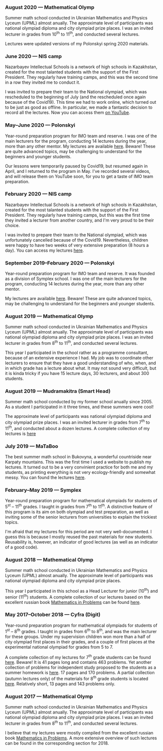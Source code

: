 <div class="timeline">
    <div class="tlcontainer tlleft">
        <div class="tlcontent">
            <h3>
                August 2020 &mdash; Mathematical Olymp
            </h3>
            <p>
                Summer math school conducted in Ukrainian Mathematics and Physics Lyceum (UPML) almost anually.  The approximate level of participants was national olympiad diploma and city olympiad prize places.  I was an invited lecturer in grades from 10<sup>th</sup> to 11<sup>th</sup>, and conducted several lectures.
            </p>
            <p>
                Lectures were updated versions of my Polonskyi spring 2020 materials.
            </p>
        </div>
    </div>
    <div class="tlcontainer tlright">
        <div class="tlcontent">
            <h3>
                June 2020 &mdash; NIS camp
            </h3>
            <p>
                Nazarbayev Intellectual Schools is a network of high schools in Kazakhstan, created for the most talanted students with the support of the First President.  They regularly have training camps, and this was the second time in a row they invited me to conduct it.
            </p>
            <p>
                I was invited to prepare their team to the National olympiad, which was rescheduled to the beginning of July (and the rescheduled once again because of the Covid19).  This time we had to work online, which turned out to be just as good as offline.  In particular, we made a fantastic decision to record all the lectures.  Now you can access them <a href="https://www.youtube.com/playlist?list=PL5XMnwBFMSgfhYAR069_s8iKkQYO59BzX">on YouTube</a>.
            </p>
        </div>
    </div>
    <div class="tlcontainer tlleft">
        <div class="tlcontent">
            <h3>
                May&ndash;June 2020 &mdash; Polonskyi
            </h3>
            <p>
                Year-round preparation program for IMO team and reserve.  I was one of the main lecturers for the program, conducting 14 lectures during the year, more than any other mentor.  My lectures are available <a href="https://sky-nik.github.io/teaching/sources/polonskyi/">here</a>.  Beware!  These are quite advanced topics, may be challenging to understand for the beginners and younger students.
            </p>
            <p>
                Our lessons were temporarily paused by Covid19, but resumed again in April, and I returned to the program in May.  I've recorded several videos, and will release them on YouTube soon, for you to get a taste of IMO team preparation. 
            </p>
        </div>
    </div>
    <div class="tlcontainer tlright">
        <div class="tlcontent">
            <h3>
                February 2020 &mdash; NIS camp
            </h3>
        <p>
            Nazarbayev Intellectual Schools is a network of high schools in Kazakhstan, created for the most talanted students with the support of the First President.   They regularly have training camps, but this was the first time they invited a lecturer from another country, and I'm very proud to be their choice.  
        </p>
        <p>
            I was invited to prepare their team to the National olympiad, which was unfortunately cancelled because of the Covid19.  Nevertheless, children were happy to have two weeks of very extensive preparation (8 hours a day).  You can access my lectures <a href="https://sky-nik.github.io/teaching/sources/Kazakhstan/">here</a>.
        </p>
        </div>
    </div>
    <div class="tlcontainer tlleft">
        <div class="tlcontent">
            <h3>
                September 2019&ndash;February 2020 &mdash; Polonskyi
            </h3>
            <p>
                Year-round preparation program for IMO team and reserve.  It was founded as a division of Symplex school.  I was one of the main lecturers for the program, conducting 14 lectures during the year, more than any other mentor.
            </p>
            <p>
                My lectures are available <a href="https://sky-nik.github.io/teaching/sources/polonskyi/">here</a>.  Beware!  These are quite advanced topics, may be challenging to understand for the beginners and younger students.
            </p>
        </div>
    </div>
    <div class="tlcontainer tlright">
        <div class="tlcontent">
            <h3>
                August 2019 &mdash; Mathematical Olymp
            </h3>
            <p>
                Summer math school conducted in Ukrainian Mathematics and Physics Lyceum (UPML) almost anually.  The approximate level of participants was national olympiad diploma and city olympiad prize places.  I was an invited lecturer in grades from 8<sup>th</sup> to 11<sup>th</sup>, and conducted several lectures.
            </p>
            <p>
                This year I participated in the school rather as a programme consultant, because of an extensive experience I had.  My job was to coordinate other lecturers to ensure that they have a good understanding of who, when, and in which grade has a lecture about what.  It may not sound very difficult, but it is kinda tricky if you have 15 lecture days, 30 lecturers, and about 300 students.
            </p>
        </div>
    </div>
    <div class="tlcontainer tlleft">
        <div class="tlcontent">
            <h3>
                August 2019 &mdash; Mudramakitra (Smart Head)
            </h3>
            <p>
                Summer math school conducted by my former school anually since 2005.  As a student I participated in it three times, and these summers were cool!
            </p>
            <p>
                The approximate level of participants was national olympiad diploma and city olympiad prize places.  I was an invited lecturer in grades from 7<sup>th</sup> to 11<sup>th</sup>, and conducted about a dozen lectures.  A complete collection of my lectures is <a href="./assets/mudramakitra.pdf">here</a>
            </p>
        </div>
    </div>
    <div class="tlcontainer tlright">
        <div class="tlcontent">
            <h3>
                July 2019 &mdash; MaTaBoo
            </h3>
            <p>
                The best summer math school in Bukovyna, a wonderful countriside near Karpaty mountains.  This was the first time I used a website to publish my lectures.  It turned out to be a very convinient practice for both me and my students, as printing everything is not very ecology-friendly and somewhat messy.  You can found the lectures <a href="https://sky-nik.github.io/teaching/sources/mataboo/">here</a>.  
            </p>
        </div>
    </div>
    <div class="tlcontainer tlleft">
        <div class="tlcontent">
            <h3>
                February&ndash;May 2019 &mdash; Symplex
            </h3>
            <p>
                Year-round preparation program for mathematical olympiads for students of 5<sup>st</sup> &ndash; 11<sup>th</sup> grades.  I taught in grades from 7<sup>th</sup> to 11<sup>th</sup>.  A distinctive feature of this program is its aim on both olympiad and test preparation, as well as inviting some of the senior lecturers from universities to explain the trickiest topics.
            </p>
            <p>
                I'm afraid that my lectures for this period are not very well-documented.  I guess this is because I mostly reused the past materials for new students.  Reusability is, however, an indicator of good lectures (as well as an indicator of a good code).
            </p>
        </div>
    </div>
    <div class="tlcontainer tlright">
        <div class="tlcontent">
            <h3>
                August 2018 &mdash; Mathematical Olymp
            </h3>
            <p>
                Summer math school conducted in Ukrainian Mathematics and Physics Lyceum (UPML) almost anually.  The approximate level of participants was national olympiad diploma and city olympiad prize places.
            </p>
            <p>
                This year I participated in this school as a Head Lecturer for junior (10<sup>th</sup>) and senior (11<sup>th</sup>) students.  A complete collection of our lectures based on the excellent russian book <a href="https://www.mccme.ru/free-books/olymp/matprob.pdf">Mathematics in Problems</a> can be found <a href="./assets/umpl-sms.pdf">here</a>.
            </p>
        </div>
    </div>
    <div class="tlcontainer tlleft">
        <div class="tlcontent">
            <h3>
                May 2017&ndash;October 2018 &mdash; Cyfra (Digit)
            </h3>
            <p>
                Year-round preparation program for mathematical olympiads for students of 1<sup>st</sup> &ndash; 8<sup>th</sup> grades.  I taught in grades from 6<sup>th</sup> to 8<sup>th</sup>, and was the main lecturer for these groups.  Under my supervision children won more than a half of city olympiad first places in their grades, and a couple of first places at the experimental national olympiad for grades from 5 to 7.
            </p>
            <p>
                A complete collection of my lectures for 7<sup>th</sup> grade students can be found <a href="./assets/digit-7.pdf">here</a>.  Beware!  It is 41 pages long and contains 463 problems.  Yet another collection of problems for independent study proposed to the students as a summer homework is <a href="./assets/digit-summer.pdf">here</a>.  17 pages and 170 problems.  A partial collection (autumn lectures only) of the materials for 8<sup>th</sup> grade students is located <a href="./assets/digit-8.pdf">here</a>.  Relatively short, 13 pages and 143 problems only. 
            </p>
        </div>
    </div>
    <div class="tlcontainer tlright">
        <div class="tlcontent">
            <h3>
                August 2017 &mdash; Mathematical Olymp
            </h3>
            <p>
                Summer math school conducted in Ukrainian Mathematics and Physics Lyceum (UPML) almost anually.  The approximate level of participants was national olympiad diploma and city olympiad prize places.  I was an invited lecturer in grades from 8<sup>th</sup> to 11<sup>th</sup>, and conducted several lectures.
            </p>
            <p>
                I believe that my lectures were mostly compiled from the excellent russian book <a href="https://www.mccme.ru/free-books/olymp/matprob.pdf">Mathematics in Problems</a>.  A more extensive overview of such lectures can be found in the corresponding section for 2018.
            </p>
        </div>
    </div>
</div>
